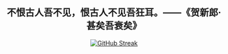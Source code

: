 <div style="text-align: center;">
  <h2>
不恨古人吾不见，恨古人不见吾狂耳。——《贺新郎·甚矣吾衰矣》</h2>
</div>
<div style="text-align: center;">
  <a href="https://github.com/bat-kryptonyte">
    <img src="https://streak-stats.demolab.com?user=bat-kryptonyte&theme=dark" alt="GitHub Streak">
  </a>
</div>
